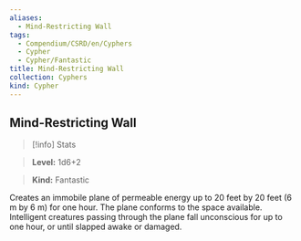 ```yaml
---
aliases:
  - Mind-Restricting Wall
tags:
  - Compendium/CSRD/en/Cyphers
  - Cypher
  - Cypher/Fantastic
title: Mind-Restricting Wall
collection: Cyphers
kind: Cypher
---
```

## Mind-Restricting Wall    
>[!info] Stats    
> **Level:** 1d6+2    
> **Kind:** Fantastic  
    
Creates an immobile plane of permeable energy up to 20 feet by 20 feet (6 m by 6 m) for one hour. The plane conforms to the space available. Intelligent creatures passing through the plane fall unconscious for up to one hour, or until slapped awake or damaged.